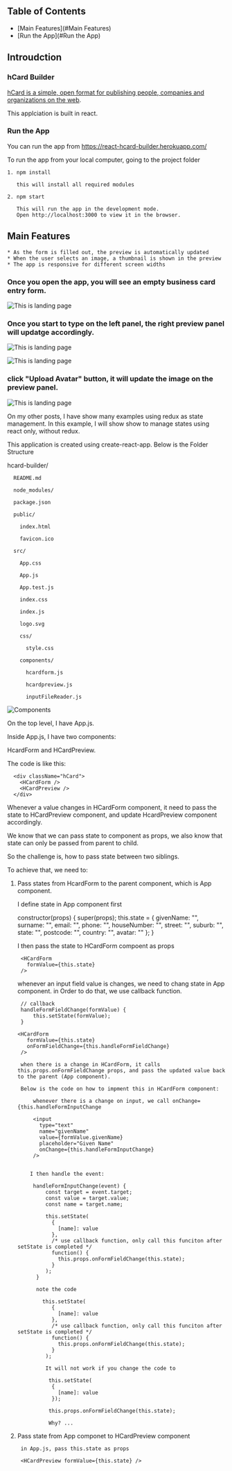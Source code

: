 
## Table of Contents

- [Main Features](#Main Features)
- [Run the App](#Run the App)



## Introudction

### hCard Builder

[hCard is a simple, open format for publishing people, companies and
organizations on the web](http://microformats.org/wiki/hCard).

This applciation is built in react. 



### Run the App

You can run the app from https://react-hcard-builder.herokuapp.com/ 

To run the app from your local computer, going to the project folder
    
    1. npm install
    
       this will install all required modules
       
    2. npm start
    
       This will run the app in the development mode.
       Open http://localhost:3000 to view it in the browser.
   


## Main Features

    * As the form is filled out, the preview is automatically updated
    * When the user selects an image, a thumbnail is shown in the preview
    * The app is responsive for different screen widths
      
   ### Once you open the app, you will see an empty business card entry form.

  ![](screenshots/EmptyScreen2.png "This is landing page")


   ### Once you start to type on the left panel, the right preview panel will updatge accordingly.
   
   ![](screenshots/DataEntry1.png "This is landing page")
   
   
   ![](screenshots/DataEntry2.png "This is landing page")
   
   ### click "Upload Avatar" button, it will update the image on the preview panel.
   
   ![](screenshots/DataEntry3.png "This is landing page")
    
    
   
   On my other posts, I have show many examples using redux as state management. In this example, I will show show to manage states using react only, without redux.
   
   
   
   This application is created using create-react-app. Below is the Folder Structure

hcard-builder/

      README.md

      node_modules/

      package.json

      public/

        index.html

        favicon.ico

      src/

        App.css

        App.js

        App.test.js

        index.css

        index.js

        logo.svg

        css/

          style.css

        components/

          hcardform.js

          hcardpreview.js

          inputFileReader.js

    

![](screenshots/Components.png "Components")


On the top level, I have App.js.

Inside App.js, I have two components: 

HcardForm and HCardPreview.

The code is like this:

      <div className="hCard">
        <HCardForm />
        <HCardPreview />
      </div>


Whenever a value changes in HCardForm component, it need to pass the state to HCardPreview component, and update HcardPreview component accordingly.

We know that we can pass state to component as props, we also know that state can only be passed from parent to child.

So the challenge is, how to pass state between two siblings. 

To achieve that, we need to:

1. Pass states from HcardForm to the parent component, which is App component.

    I define state in App component first
    
      constructor(props) {
        super(props);
        this.state = {
          givenName: "",
          surname: "",
          email: "",
          phone: "",
          houseNumber: "",
          street: "",
          suburb: "",
          state: "",
          postcode: "",
          country: "",
          avatar: ""
        };
      }

     I then pass the state to HCardForm compoent as props
     
        <HCardForm
          formValue={this.state}
        />
        
     whenever an input field value is changes, we need to chang state in App component. in Order to do that, we use callback function.
        
        // callback
        handleFormFieldChange(formValue) {
            this.setState(formValue);
        }
     
       <HCardForm
          formValue={this.state}
          onFormFieldChange={this.handleFormFieldChange}
        />
        
        when there is a change in HCardForm, it calls this.props.onFormFieldChange props, and pass the updated value back to the parent (App component).
        
        Below is the code on how to impment this in HCardForm component:
        
            whenever there is a change on input, we call onChange={this.handleFormInputChange
            
            <input
              type="text"
              name="givenName"
              value={formValue.givenName}
              placeholder="Given Name"
              onChange={this.handleFormInputChange}
            />

          
           I then handle the event: 
          
            handleFormInputChange(event) {
                const target = event.target;
                const value = target.value;
                const name = target.name;

                this.setState(
                  {
                    [name]: value
                  },
                  /* use callback function, only call this funciton after setState is completed */
                  function() {
                    this.props.onFormFieldChange(this.state);
                  }
                );
             }
             
             note the code 
             
               this.setState(
                  {
                    [name]: value
                  },
                  /* use callback function, only call this funciton after setState is completed */
                  function() {
                    this.props.onFormFieldChange(this.state);
                  }
                );
                
                It will not work if you change the code to 
                
                 this.setState(
                  {
                    [name]: value
                  });
             
                 this.props.onFormFieldChange(this.state);
                 
                 Why? ...

2. Pass state from App componet to HCardPreview component

        in App.js, pass this.state as props
        
        <HCardPreview formValue={this.state} />
